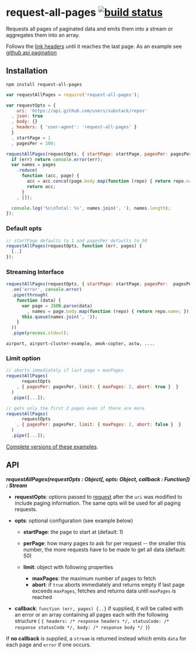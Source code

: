 # request-all-pages [![build status](https://secure.travis-ci.org/thlorenz/request-all-pages.png)](http://travis-ci.org/thlorenz/request-all-pages)

Requests all pages of paginated data and emits them into a stream or aggregates them into an array.

Follows the [link headers](http://tools.ietf.org/html/rfc5988) until it reaches the last page. As an example see [github
api pagination](http://developer.github.com/v3/#pagination)

## Installation

    npm install request-all-pages 

```js
var requestAllPages = require('request-all-pages'); 

var requestOpts = {
    uri: 'https://api.github.com/users/substack/repos'
  , json: true
  , body: {}
  , headers: { 'user-agent': 'request-all-pages' } 
  }
  , startPage = 1
  , pagesPer = 100;

requestAllPages(requestOpts, { startPage: startPage, pagesPer: pagesPer }, function (err, pages) {
  if (err) return console.error(err);  
  var names = pages
    .reduce(
      function (acc, page) {
        acc = acc.concat(page.body.map(function (repo) { return repo.name; }))
        return acc;
      }
    , []);

  console.log('%s\nTotal: %s', names.join(', '), names.length);
});
```

### Default opts

```js
// startPage defaults to 1 and pagesPer defaults to 50
requestAllPages(requestOpts, function (err, pages) {
  [..]
});
```

### Streaming Interface

```js
requestAllPages(requestOpts, { startPage: startPage, pagesPer:  pagesPer })
  .on('error', console.error) 
  .pipe(through(
    function (data) {
      var page = JSON.parse(data)
        , names = page.body.map(function (repo) { return repo.name; });
      this.queue(names.join(', '));
    }
  ))
  .pipe(process.stdout);
```

```
airport, airport-cluster-example, amok-copter, astw, .... 
```

### Limit option

```js
// aborts immediately if last page > maxPages
requestAllPages(
      requestOpts
    , { pagesPer: pagesPer, limit: { maxPages: 2, abort: true }  }
  )
  .pipe([...]);
```

```js
// gets only the first 2 pages even if there are more
requestAllPages(
      requestOpts
    , { pagesPer: pagesPer, limit: { maxPages: 2, abort: false }  } 
  )
  .pipe([...]);
```

[Complete versions of these examples](https://github.com/thlorenz/request-all-pages/tree/master/examples).

## API

***requestAllPages(requestOpts : Object[, opts: Object, callback : Function]) : Stream***

- **requestOpts**: options passed to [request](https://github.com/mikeal/request) after the `uri` was modified to
  include paging information. The same opts will be used for all paging requests.
- **opts**: optional configuration (see example below)
  - **startPage**: the page to start at (default: 1)
  - **perPage**: how many pages to ask for per request -- the smaller this number, the more requests have to be made to get
    all data (default: 50)

  - **limit**: object with following properties
      - **maxPages**: the maximum number of pages to fetch
      - **abort**: if `true` aborts immediately and returns empty if last page exceeds `maxPages`, fetches and
        returns data until `maxPages` is reached

- **callback**: `function (err, pages) {..}` if supplied, it will be called with an error or an array containing all
  pages each with the following structure ( `{ headers: /* response headers */, statusCode: /* response statusCode */, body: /* response body */ }`)

If **no callback** is supplied, a `stream` is returned instead which emits `data` for each page and `error` if one
occurs.
